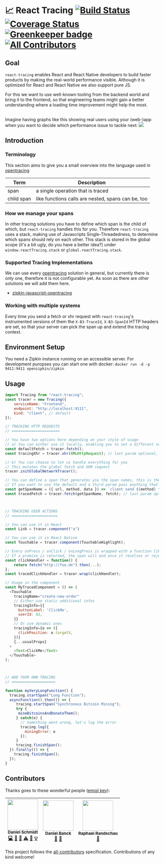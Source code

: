 # 📈 React Tracing [![Build Status](https://travis-ci.org/react-tracing/react-tracing.svg?branch=master)](https://travis-ci.org/react-tracing/react-tracing) [![Coverage Status](https://coveralls.io/repos/github/react-tracing/react-tracing/badge.svg?branch=master)](https://coveralls.io/github/react-tracing/react-tracing?branch=master) [![Greenkeeper badge](https://badges.greenkeeper.io/react-tracing/react-tracing.svg)](https://greenkeeper.io/) [![All Contributors](https://img.shields.io/badge/all_contributors-3-orange.svg?style=flat-square)](#contributors)


## Goal

`react-tracing` enables React and React Native developers to build faster products by making the real-world performance visible. Although it is optimized for React and React Native we also support pure JS.<br>

For this we want to use well-known tooling from the backend world and bring it to the frontend, so that engineering teams might gain a better understanding where a loading time improvement might help the most.<br><br>

Imagine having graphs like this showing real users using your (web-)app when you want to decide which performance issue to tackle next:
    <img src="http://zipkin.io/public/img/web-screenshot.png" />


## Introduction

### Terminology

This section aims to give you a small overview into the language used in [opentracing](http://opentracing.io/documentation/pages/spec)

Term | Description
------------ | -------------
span | a single operation that is traced
child span | like functions calls are nested, spans can be, too

### How we manage your spans

In other tracing solutions you have to define which span is the child of which, but `react-tracing` handles this for you.
Therefore `react-tracing` uses a stack, making use of Javascripts Single-Threadedness, to determine which spans should rely on each other.
This stack is stored in the global scope (it's a bit ugly, do you have a better idea?) under `window.reactTracing.stack` or `global.reactTracing.stack`.



### Supported Tracing Implementations

We can use every [opentracing](http://opentracing.io/) solution in general, but currently there is only one, therefore it is not configurable yet.
As soon as there are other solutions we will add them here.

- [zipkin-javascript-opentracing](https://github.com/DanielMSchmidt/zipkin-javascript-opentracing)

### Working with multiple systems

Every time you send a fetch or xhr request with `react-tracing`'s instrumented versions of them the `X-B3-TraceId`, `X-B3-SpanId` HTTP headers are set, so that your server can pick the span up and extend the tracing context.

## Environment Setup

You need a Zipkin instance running on an accessible server. 
For development puropses you can start one with docker: `docker run -d -p 9411:9411 openzipkin/zipkin`

## Usage


```javascript
import Tracing from "react-tracing";
const tracer = new Tracing({
    serviceName: "Frontend",
    endpoint: "http://localhost:9111",
    kind: "client", // default
});

// TRACKING HTTP REQUESTS
// ======================

// You have two options here depending on your style of usage
// a) You can either use it locally, enabling you to set a different service name per fetch 
const defaultFetch = tracer.fetch();
const tracingXhr = tracer.xhr(XMLHttpRequest); // last param optional, otherwise a global is used

// b) You can choose to let us handle everything for you
// This mutates the global fetch and XHR request
tracer.initGlobalNetworkTracer();

// You can define a span that generates you the span names, this is the default one.
// If you want to use the default and a third param pass anything that is not a function as the second parameter.
const getSpanName = ({ url, method, data }) => `client send ${method} to ${url} with data ${JSON.stringify(data)}`;
const tracedFetch = tracer.fetch(getSpanName, fetch); // last param optional, otherwise a global is used



// TRACKING USER ACTIONS
// =====================

// You can use it in React
const Link = tracer.component("a")

// You can use it in React Native
const Touchable = tracer.component(TouchableHighlight);

// Every onPress / onClick / onLongPress is wrapped with a function like this
// If a promise is returned, the span will end once it resolves or rejects
const clickHandler = function() {
    return fetch("http://foo.de").then(...);
};
const tracedClickHandler = tracer.wrap(clickHandler);

// Usage in the component
const MyTracedComponent = () => (
  <Touchable 
    tracingName="create-new-order" 
    // Either use static additional infos
    tracingInfo={{
      buttonLabel: 'ClickMe',
      userId: 42,
    }}
    // Or use dynamic ones
    tracingInfo={e => ({
      clickPosition: e.targetX,
    })}
    {...usualProps} 
  >
    <Text>ClickMe</Text>
  </Touchable>
);



// ADD YOUR OWN TRACING
// ====================

function myVeryLongFunction() {
  tracing.startSpan("Long Function");
  asyncFunction().then(() => {
     tracing.startSpan("Synchronous Bitcoin Mining");
     try {
      mineBitcoinsAndDonateThem();
     } catch(e) {
       // Something went wrong, let's log the error
       tracing.log({
         miningError: e
       });
     }
     tracing.finishSpan(); 
  }).finally(() => {
    tracing.finishSpan();
  });
}
```

## Contributors

Thanks goes to these wonderful people ([emoji key](https://github.com/kentcdodds/all-contributors#emoji-key)):

<!-- ALL-CONTRIBUTORS-LIST:START - Do not remove or modify this section -->
| [<img src="https://avatars2.githubusercontent.com/u/1337046?v=4" width="100px;"/><br /><sub>Daniel Schmidt</sub>](http://danielmschmidt.de/)<br />[💻](https://github.com/react-tracing/react-tracing/commits?author=DanielMSchmidt "Code") [📖](https://github.com/react-tracing/react-tracing/commits?author=DanielMSchmidt "Documentation") [🤔](#ideas-DanielMSchmidt "Ideas, Planning, & Feedback") [⚠️](https://github.com/react-tracing/react-tracing/commits?author=DanielMSchmidt "Tests") [🔧](#tool-DanielMSchmidt "Tools") [💡](#example-DanielMSchmidt "Examples") | [<img src="https://avatars0.githubusercontent.com/u/45985?v=4" width="100px;"/><br /><sub>Daniel Banck</sub>](https://dbanck.de)<br />[📖](https://github.com/react-tracing/react-tracing/commits?author=dbanck "Documentation") [🤔](#ideas-dbanck "Ideas, Planning, & Feedback") | [<img src="https://avatars2.githubusercontent.com/u/111324?v=4" width="100px;"/><br /><sub>Raphael Randschau</sub>](https://www.nicolai86.eu)<br />[🤔](#ideas-nicolai86 "Ideas, Planning, & Feedback") |
| :---: | :---: | :---: |
<!-- ALL-CONTRIBUTORS-LIST:END -->

This project follows the [all-contributors](https://github.com/kentcdodds/all-contributors) specification. Contributions of any kind welcome!
